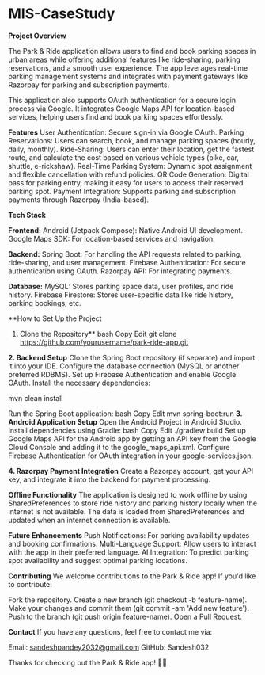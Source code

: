 # MIS-CaseStudy

**Project Overview**

The Park & Ride application allows users to find and book parking spaces in urban areas while offering additional features like ride-sharing, parking reservations, and a smooth user experience. The app leverages real-time parking management systems and integrates with payment gateways like Razorpay for parking and subscription payments.

This application also supports OAuth authentication for a secure login process via Google. It integrates Google Maps API for location-based services, helping users find and book parking spaces effortlessly.

**Features**
User Authentication: Secure sign-in via Google OAuth.
Parking Reservations: Users can search, book, and manage parking spaces (hourly, daily, monthly).
Ride-Sharing: Users can enter their location, get the fastest route, and calculate the cost based on various vehicle types (bike, car, shuttle, e-rickshaw).
Real-Time Parking System: Dynamic spot assignment and flexible cancellation with refund policies.
QR Code Generation: Digital pass for parking entry, making it easy for users to access their reserved parking spot.
Payment Integration: Supports parking and subscription payments through Razorpay (India-based).

**Tech Stack**

**Frontend:**
Android (Jetpack Compose): Native Android UI development.
Google Maps SDK: For location-based services and navigation.

**Backend:**
Spring Boot: For handling the API requests related to parking, ride-sharing, and user management.
Firebase Authentication: For secure authentication using OAuth.
Razorpay API: For integrating payments.

**Database:**
MySQL: Stores parking space data, user profiles, and ride history.
Firebase Firestore: Stores user-specific data like ride history, parking bookings, etc.


**How to Set Up the Project

1. Clone the Repository**
bash
Copy
Edit
git clone https://github.com/yourusername/park-ride-app.git

**2. Backend Setup**
Clone the Spring Boot repository (if separate) and import it into your IDE.
Configure the database connection (MySQL or another preferred RDBMS).
Set up Firebase Authentication and enable Google OAuth.
Install the necessary dependencies:

mvn clean install

Run the Spring Boot application:
bash
Copy
Edit
mvn spring-boot:run
**3. Android Application Setup**
Open the Android Project in Android Studio.
Install dependencies using Gradle:
bash
Copy
Edit
./gradlew build
Set up Google Maps API for the Android app by getting an API key from the Google Cloud Console and adding it to the google_maps_api.xml.
Configure Firebase Authentication for OAuth integration in your google-services.json.

**4. Razorpay Payment Integration**
Create a Razorpay account, get your API key, and integrate it into the backend for payment processing.

**Offline Functionality**
The application is designed to work offline by using SharedPreferences to store ride history and parking history locally when the internet is not available. The data is loaded from SharedPreferences and updated when an internet connection is available.

**Future Enhancements**
Push Notifications: For parking availability updates and booking confirmations.
Multi-Language Support: Allow users to interact with the app in their preferred language.
AI Integration: To predict parking spot availability and suggest optimal parking locations.

**Contributing**
We welcome contributions to the Park & Ride app! If you'd like to contribute:

Fork the repository.
Create a new branch (git checkout -b feature-name).
Make your changes and commit them (git commit -am 'Add new feature').
Push to the branch (git push origin feature-name).
Open a Pull Request.


**Contact**
If you have any questions, feel free to contact me via:

Email: sandeshpandey2032@gmail.com
GitHub: Sandesh032

Thanks for checking out the Park & Ride app! 🚗✨
